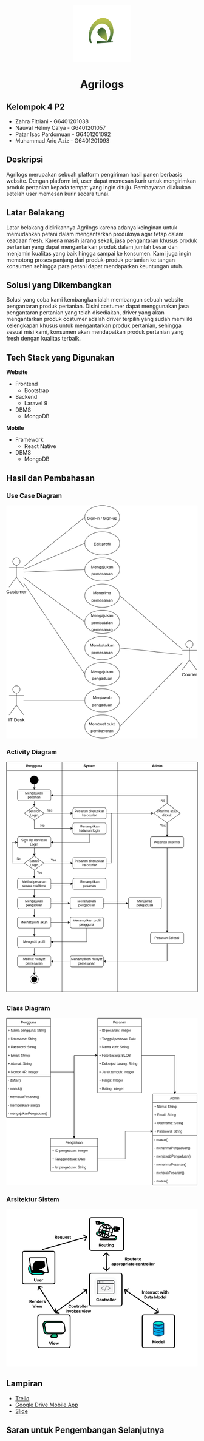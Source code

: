 <div align="center">
    <img src="images/LogoAgrilogs.png" width="150" height="150" alt="css-in-readme">
    <h1>Agrilogs</h1>
</div>

## Kelompok 4 P2
- Zahra Fitriani - G6401201038
- Nauval Helmy Calya - G6401201057
- Patar Isac Pardomuan - G6401201092
- Muhammad Ariq Aziz - G6401201093

## Deskripsi
Agrilogs merupakan sebuah platform pengiriman hasil panen berbasis website. Dengan platform ini, user dapat memesan kurir untuk mengirimkan produk pertanian kepada tempat yang ingin dituju. Pembayaran dilakukan setelah user memesan kurir secara tunai.

## Latar Belakang
Latar belakang didirikannya Agrilogs karena adanya keinginan untuk memudahkan petani dalam mengantarkan produknya agar tetap dalam keadaan fresh. Karena masih jarang sekali, jasa pengantaran khusus produk pertanian yang dapat mengantarkan produk dalam jumlah besar dan menjamin kualitas yang baik hingga sampai ke konsumen. Kami juga ingin memotong proses panjang dari produk-produk pertanian ke tangan konsumen sehingga para petani dapat mendapatkan keuntungan utuh.

## Solusi yang Dikembangkan
Solusi yang coba kami kembangkan ialah membangun sebuah website pengantaran produk pertanian. Disini costumer dapat menggunakan jasa pengantaran pertanian yang telah disediakan, driver yang akan mengantarkan produk costumer adalah driver terpilih yang sudah memiliki kelengkapan khusus untuk mengantarkan produk pertanian, sehingga sesuai misi kami, konsumen akan mendapatkan produk pertanian yang fresh dengan kualitas terbaik.

## Tech Stack yang Digunakan
<b>Website</b>
- Frontend
    - Bootstrap
- Backend
    - Laravel 9
- DBMS
    - MongoDB

<b>Mobile</b>
- Framework
    - React Native
- DBMS
    - MongoDB

## Hasil dan Pembahasan
### Use Case Diagram
<div align="center">
    <img src="images/UseCaseDiagram.png">
</div>

### Activity Diagram
<div align="center">
    <img src="images/ActivityDiagram.png">
</div>

### Class Diagram
<div align="center">
    <img src="images/ClassDiagram.png">
</div>

### Arsitektur Sistem
<div align="center">
    <img src="images/ArsitekturSistem.png">
</div>

## Lampiran
<ul>
    <li><a href="https://trello.com/b/PMG7nY7v/agrilogs-development">Trello</a></li>
    <li><a href="">Google Drive Mobile App</a></li>
    <li><a href="">Slide</a></li>
</ul>

## Saran untuk Pengembangan Selanjutnya
